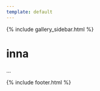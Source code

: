 ```yaml
---
template: default
---
```

{% include gallery_sidebar.html %}
  
   <div class="w3-row w3-padding-64">
    <div class="w3-twothird w3-container">
      <h1 class="w3-text-teal">inna</h1>
      <p>...</p>
    </div>
  </div>

 {% include footer.html %}
<!-- END MAIN -->
</div>

